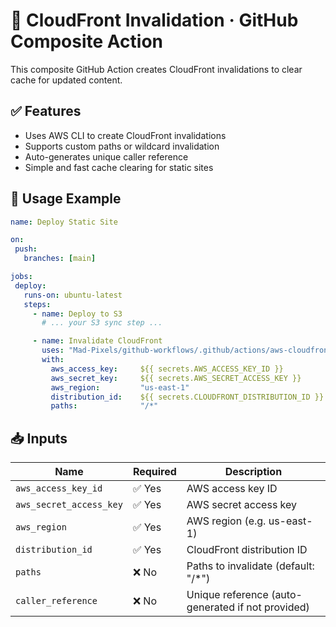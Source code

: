 # 🧬 CloudFront Invalidation · GitHub Composite Action

This composite GitHub Action creates CloudFront invalidations to clear cache for updated content.

## ✅ Features
- Uses AWS CLI to create CloudFront invalidations
- Supports custom paths or wildcard invalidation
- Auto-generates unique caller reference
- Simple and fast cache clearing for static sites

## 🔧 Usage Example
```yaml
name: Deploy Static Site

on:
 push:
   branches: [main]

jobs:
 deploy:
   runs-on: ubuntu-latest
   steps:
     - name: Deploy to S3
       # ... your S3 sync step ...

     - name: Invalidate CloudFront
       uses: "Mad-Pixels/github-workflows/.github/actions/aws-cloudfront-invalidation@main"
       with:
         aws_access_key:     ${{ secrets.AWS_ACCESS_KEY_ID }}
         aws_secret_key:     ${{ secrets.AWS_SECRET_ACCESS_KEY }}
         aws_region:         "us-east-1"
         distribution_id:    ${{ secrets.CLOUDFRONT_DISTRIBUTION_ID }}
         paths:              "/*"
```

## 📥 Inputs
| **Name**                | **Required** | **Description**                                   |
|-------------------------|--------------|---------------------------------------------------|
| `aws_access_key_id`     | ✅ Yes       | AWS access key ID                                 |
| `aws_secret_access_key` | ✅ Yes       | AWS secret access key                             |
| `aws_region`            | ✅ Yes       | AWS region (e.g. us-east-1)                       |
| `distribution_id`       | ✅ Yes       | CloudFront distribution ID                        |
| `paths`                 | ❌ No        | Paths to invalidate (default: "/*")               |
| `caller_reference`      | ❌ No        | Unique reference (auto-generated if not provided) |
